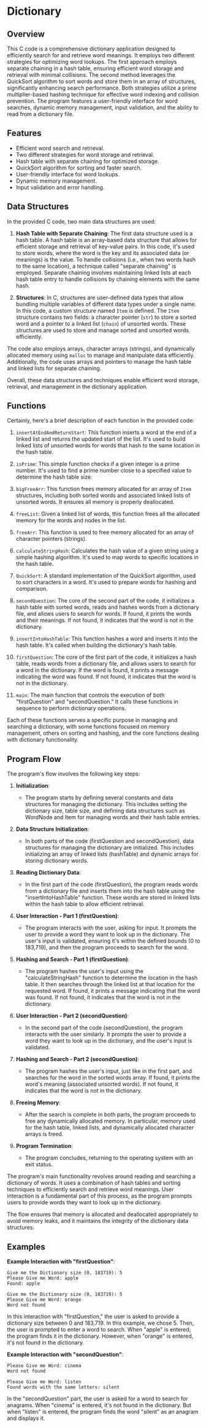 # Dictionary

## Overview
This C code is a comprehensive dictionary application designed to efficiently search for and retrieve word meanings. It employs two different strategies for optimizing word lookups. The first approach employs separate chaining in a hash table, ensuring efficient word storage and retrieval with minimal collisions. The second method leverages the QuickSort algorithm to sort words and store them in an array of structures, significantly enhancing search performance. Both strategies utilize a prime multiplier-based hashing technique for effective word indexing and collision prevention. The program features a user-friendly interface for word searches, dynamic memory management, input validation, and the ability to read from a dictionary file.

## Features
- Efficient word search and retrieval.
- Two different strategies for word storage and retrieval.
- Hash table with separate chaining for optimized storage.
- QuickSort algorithm for sorting and faster search.
- User-friendly interface for word lookups.
- Dynamic memory management.
- Input validation and error handling.

## Data Structures

In the provided C code, two main data structures are used:

1. **Hash Table with Separate Chaining**: The first data structure used is a hash table. A hash table is an array-based data structure that allows for efficient storage and retrieval of key-value pairs. In this code, it's used to store words, where the word is the key and its associated data (or meanings) is the value. To handle collisions (i.e., when two words hash to the same location), a technique called "separate chaining" is employed. Separate chaining involves maintaining linked lists at each hash table entry to handle collisions by chaining elements with the same hash.

2. **Structures**: In C, structures are user-defined data types that allow bundling multiple variables of different data types under a single name. In this code, a custom structure named `Item` is defined. The `Item` structure contains two fields: a character pointer (`str`) to store a sorted word and a pointer to a linked list (`chain`) of unsorted words. These structures are used to store and manage sorted and unsorted words efficiently.

The code also employs arrays, character arrays (strings), and dynamically allocated memory using `malloc` to manage and manipulate data efficiently. Additionally, the code uses arrays and pointers to manage the hash table and linked lists for separate chaining.

Overall, these data structures and techniques enable efficient word storage, retrieval, and management in the dictionary application.

## Functions
Certainly, here's a brief description of each function in the provided code:

1. `insertAtEndAndReturnStart`: This function inserts a word at the end of a linked list and returns the updated start of the list. It's used to build linked lists of unsorted words for words that hash to the same location in the hash table.

2. `isPrime`: This simple function checks if a given integer is a prime number. It's used to find a prime number close to a specified value to determine the hash table size.

3. `bigFreeArr`: This function frees memory allocated for an array of `Item` structures, including both sorted words and associated linked lists of unsorted words. It ensures all memory is properly deallocated.

4. `freeList`: Given a linked list of words, this function frees all the allocated memory for the words and nodes in the list.

5. `freeArr`: This function is used to free memory allocated for an array of character pointers (strings).

6. `calculateStringHash`: Calculates the hash value of a given string using a simple hashing algorithm. It's used to map words to specific locations in the hash table.

7. `QuickSort`: A standard implementation of the QuickSort algorithm, used to sort characters in a word. It's used to prepare words for hashing and comparison.

8. `secondQuestion`: The core of the second part of the code, it initializes a hash table with sorted words, reads and hashes words from a dictionary file, and allows users to search for words. If found, it prints the words and their meanings. If not found, it indicates that the word is not in the dictionary.

9. `insertIntoHashTable`: This function hashes a word and inserts it into the hash table. It's called when building the dictionary's hash table.

10. `firstQuestion`: The core of the first part of the code, it initializes a hash table, reads words from a dictionary file, and allows users to search for a word in the dictionary. If the word is found, it prints a message indicating the word was found. If not found, it indicates that the word is not in the dictionary.

11. `main`: The main function that controls the execution of both "firstQuestion" and "secondQuestion." It calls these functions in sequence to perform dictionary operations.

Each of these functions serves a specific purpose in managing and searching a dictionary, with some functions focused on memory management, others on sorting and hashing, and the core functions dealing with dictionary functionality.

## Program Flow

The program's flow involves the following key steps:

1. **Initialization**:
   - The program starts by defining several constants and data structures for managing the dictionary. This includes setting the dictionary size, table size, and defining data structures such as WordNode and Item for managing words and their hash table entries.

2. **Data Structure Initialization**:
   - In both parts of the code (firstQuestion and secondQuestion), data structures for managing the dictionary are initialized. This includes initializing an array of linked lists (hashTable) and dynamic arrays for storing dictionary words.

3. **Reading Dictionary Data**:
   - In the first part of the code (firstQuestion), the program reads words from a dictionary file and inserts them into the hash table using the "insertIntoHashTable" function. These words are stored in linked lists within the hash table to allow efficient retrieval.

4. **User Interaction - Part 1 (firstQuestion)**:
   - The program interacts with the user, asking for input. It prompts the user to provide a word they want to look up in the dictionary. The user's input is validated, ensuring it's within the defined bounds (0 to 183,719), and then the program proceeds to search for the word.

5. **Hashing and Search - Part 1 (firstQuestion)**:
   - The program hashes the user's input using the "calculateStringHash" function to determine the location in the hash table. It then searches through the linked list at that location for the requested word. If found, it prints a message indicating that the word was found. If not found, it indicates that the word is not in the dictionary.

6. **User Interaction - Part 2 (secondQuestion)**:
   - In the second part of the code (secondQuestion), the program interacts with the user similarly. It prompts the user to provide a word they want to look up in the dictionary, and the user's input is validated.

7. **Hashing and Search - Part 2 (secondQuestion)**:
   - The program hashes the user's input, just like in the first part, and searches for the word in the sorted words array. If found, it prints the word's meaning (associated unsorted words). If not found, it indicates that the word is not in the dictionary.

8. **Freeing Memory**:
   - After the search is complete in both parts, the program proceeds to free any dynamically allocated memory. In particular, memory used for the hash table, linked lists, and dynamically allocated character arrays is freed.

9. **Program Termination**:
   - The program concludes, returning to the operating system with an exit status.

The program's main functionality revolves around reading and searching a dictionary of words. It uses a combination of hash tables and sorting techniques to efficiently search and retrieve word meanings. User interaction is a fundamental part of this process, as the program prompts users to provide words they want to look up in the dictionary.

The flow ensures that memory is allocated and deallocated appropriately to avoid memory leaks, and it maintains the integrity of the dictionary data structures.

## Examples

**Example Interaction with "firstQuestion"**:
```
Give me the Dictionary size (0, 183719): 5
Please Give me Word: apple
Found: apple

Give me the Dictionary size (0, 183719): 5
Please Give me Word: orange
Word not found
```

In this interaction with "firstQuestion," the user is asked to provide a dictionary size between 0 and 183,719. In this example, we chose 5. Then, the user is prompted to enter a word to search. When "apple" is entered, the program finds it in the dictionary. However, when "orange" is entered, it's not found in the dictionary.

**Example Interaction with "secondQuestion"**:
```
Please Give me Word: cinema
Word not found

Please Give me Word: listen
Found words with the same letters: silent
```

In the "secondQuestion" part, the user is asked for a word to search for anagrams. When "cinema" is entered, it's not found in the dictionary. But when "listen" is entered, the program finds the word "silent" as an anagram and displays it.
